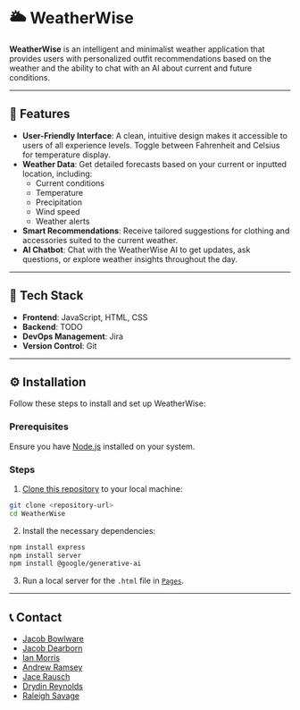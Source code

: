 # :sun_behind_large_cloud: WeatherWise

**WeatherWise** is an intelligent and minimalist weather application that provides users with personalized outfit recommendations based on the weather and the ability to chat with an AI about current and future conditions.

---

## :star2: Features

- **User-Friendly Interface**: A clean, intuitive design makes it accessible to users of all experience levels. Toggle between Fahrenheit and Celsius for temperature display.
- **Weather Data**: Get detailed forecasts based on your current or inputted location, including:
  - Current conditions
  - Temperature
  - Precipitation
  - Wind speed
  - Weather alerts
- **Smart Recommendations**: Receive tailored suggestions for clothing and accessories suited to the current weather.
- **AI Chatbot**: Chat with the WeatherWise AI to get updates, ask questions, or explore weather insights throughout the day.

---

## :rocket: Tech Stack

- **Frontend**: JavaScript, HTML, CSS
- **Backend**: TODO
- **DevOps Management**: Jira
- **Version Control**: Git

---

## :gear: Installation

Follow these steps to install and set up WeatherWise:

### Prerequisites

Ensure you have [Node.js](https://nodejs.org/en/learn/getting-started/how-to-install-nodejs) installed on your system.

### Steps

1. [Clone this repository](https://docs.github.com/en/repositories/creating-and-managing-repositories/cloning-a-repository) to your local machine:

```bash
git clone <repository-url>
cd WeatherWise
```

2. Install the necessary dependencies:

```bash
npm install express
npm install server
npm install @google/generative-ai
```

3. Run a local server for the `.html` file in [`Pages`](Pages/).

---

## :telephone_receiver: Contact

- [Jacob Bowlware](mailto:jacob.bowlware@ou.edu)
- [Jacob Dearborn](mailto:jtdear4@ou.edu)
- [Ian Morris](mailto:ianrhys777@gmail.com)
- [Andrew Ramsey](mailto:andrew.t.ramsey.1@gmail.com)
- [Jace Rausch](mailto:jacerausch@gmail.com)
- [Drydin Reynolds](mailto:drydin.reynolds@ou.edu)
- [Raleigh Savage](mailto:Raleigh.d.savage@ou.edu)
